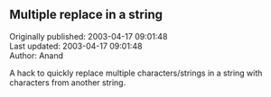 ## Multiple replace in a string  
Originally published: 2003-04-17 09:01:48  
Last updated: 2003-04-17 09:01:48  
Author: Anand   
  
A hack to quickly replace multiple
characters/strings in a string with
characters from another string.
